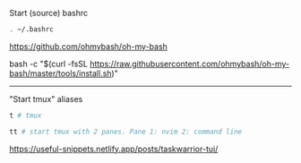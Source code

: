 Start (source) bashrc

```bash
. ~/.bashrc
```

https://github.com/ohmybash/oh-my-bash


bash -c "$(curl -fsSL https://raw.githubusercontent.com/ohmybash/oh-my-bash/master/tools/install.sh)"

---

"Start tmux" aliases

```bash
t # tmux
```

```bash
tt # start tmux with 2 panes. Pane 1: nvim 2: command line
```

<https://useful-snippets.netlify.app/posts/taskwarrior-tui/>
